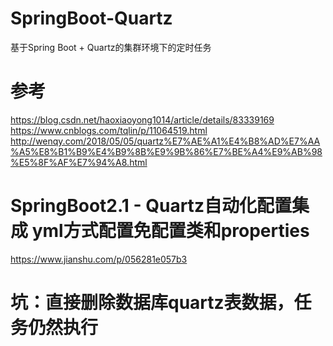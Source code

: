 # SpringBoot-Quartz
基于Spring Boot + Quartz的集群环境下的定时任务

# 参考
https://blog.csdn.net/haoxiaoyong1014/article/details/83339169
https://www.cnblogs.com/tqlin/p/11064519.html
http://wenqy.com/2018/05/05/quartz%E7%AE%A1%E4%B8%AD%E7%AA%A5%E8%B1%B9%E4%B9%8B%E9%9B%86%E7%BE%A4%E9%AB%98%E5%8F%AF%E7%94%A8.html

# SpringBoot2.1 - Quartz自动化配置集成 yml方式配置免配置类和properties
https://www.jianshu.com/p/056281e057b3

# 坑：直接删除数据库quartz表数据，任务仍然执行
